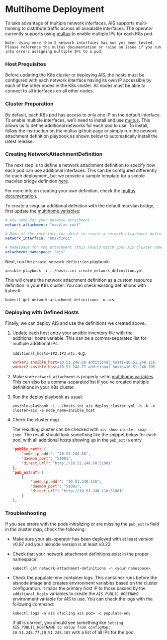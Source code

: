 # Multihome Deployment

To take advantage of multiple network interfaces, AIS supports multi-homing to distribute traffic across all avaialable interfaces. The operator currently supports using [multus](https://github.com/k8snetworkplumbingwg/multus-cni) to enable multiple IPs for each K8s pod.

`Note: Using more than 2 network interfaces has not yet been tested. Please reference the multus documentation or raise an issue if you run into errors assigning multiple IPs to a pod.`

### Host Prequisites

Before updating the K8s cluster or deploying AIS, the hosts must be configured with each network interface having its own IP accessible by each of the other nodes in the K8s cluster. All nodes must be able to connect to all interfaces on all other nodes. 

### Cluster Preparation

By default, each K8s pod has access to only one IP on the default interface. To enable multiple interfaces, we'll need to install and use [multus](https://github.com/k8snetworkplumbingwg/multus-cni). This allows us to define additional networks for each pod to use. To install, follow the instruction on the multus github page or simply run the network attachment definition playbook as shown below to automatically install the latest release. 

### Creating NetworkAttachmentDefinition

The next step is to define a network attachment definition to specify how each pod can use additional interfaces. This can be configured differently for each deployment, but we provide a sample template for a simple macvlan bridge definition [here](../roles/create_network_definition/files/nad.template.yaml).

For more info on creating your own definition, check the [multus documentation](https://github.com/k8snetworkplumbingwg/multus-cni/blob/master/docs/how-to-use.md#create-network-attachment-definition).

To create a singular additional definition with the default macvlan bridge, first update the [multihome variables](../vars/multihome.yml):

```yaml
# Any name for your network attachment
network_attachment: "macvlan-conf"

# Name of the interface for which to create a network attachment definition
network_interface: "ens7f1np1"

# Namespace for the attachment (this should match your AIS cluster namespace)
attachment_namespace: "ais"
```

Next, run the `create_network_definition` playbook:

`ansible-playbook -i ../hosts.ini create_network_definition.yml`

This will create the network attachment definition as a custom resource definition in your K8s cluster. You can check existing definitions with kubectl:

`kubectl get network-attachment-definitions -n ais`

### Deploying with Defined Hosts

Finally, we can deploy AIS and use the definitions we created above. 

1. Update each host entry your ansible inventory file with the additional_hosts variable. This can be a comma-separated list for multiple additional IPs.

    `additional_hosts=IP2,IP3,etc.` e.g.

    ```ini
    worker1 ansible_host=10.51.248.68 additional_hosts=10.51.248.116
    worker2 ansible_host=10.51.248.77 additional_hosts=10.51.248.105
    ```

2. Make sure `network_attachment` is properly set in [multihome variables](../vars/multihome.yml). This can also be a comma-separated list if you've created multiple definitions in your K8s cluster. 

3. Run the deploy playbook as usual:

    `ansible-playbook -i ../hosts.ini ais_deploy_cluster.yml -b -K -e cluster=ais -e node_name=ansible_host`

4. Check the cluster map.

    The resulting cluster can be checked with `ais show cluster smap --json`. The result should look something like the snippet below for each pod, with all additional hosts showing up in the `pub_extra` entry. 

    ```json
    "public_net": {
        "node_ip_addr": "10.51.248.68",
        "daemon_port": "51081",
        "direct_url": "http://10.51.248.68:51081"
    },
    "pub_extra": [
        {
            "node_ip_addr": "10.51.248.116",
            "daemon_port": "51081",
            "direct_url": "http://10.51.248.116:51081"
        }
    ],
    ```

### Troubleshooting

If you see errors with the pods initializing or are missing the `pub_extra` field in the cluster map, check the following:

- Make sure your ais-operator has been deployed with at least version v0.97 and your aisnode version is at least v3.22.
- Check that your network attachment definitions exist in the proper namespace:

    `kubectl get network-attachment-definitions -n <your namespace>`

- Check the populate-env container logs. This container runs before the aisnode image and creates environment variables based on the cluster configuration. It maps the primary host IP to those passed by the `additional_hosts` variables to create the `AIS_PUBLIC_HOSTNAME` environment variable for AIS to use. You can check the logs with the following command: 

    `kubectl logs -n ais <failing ais pod> -c populate-env`
    
    If all is correct, you should see something like `Setting AIS_PUBLIC_HOSTNAME to value from configMap: 10.51.248.77,10.51.248.105` with a list of all IPs for the pod. 
